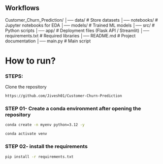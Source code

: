 ## Workflows

Customer_Churn_Prediction/
│── data/                 # Store datasets
│── notebooks/            # Jupyter notebooks for EDA
│── models/               # Trained ML models
│── src/                  # Python scripts
│── app/                  # Deployment files (Flask API / Streamlit)
│── requirements.txt      # Required libraries
│── README.md             # Project documentation
│── main.py               # Main script


# How to run?
### STEPS:

Clone the repository

```bash
https://github.com/Jivesh01/Customer-Churn-Prediction
```
### STEP 01- Create a conda environment after opening the repository

```bash
conda create -n myenv python=3.12 -y
```

```bash
conda activate venv
```


### STEP 02- install the requirements
```bash
pip install -r requirements.txt
```